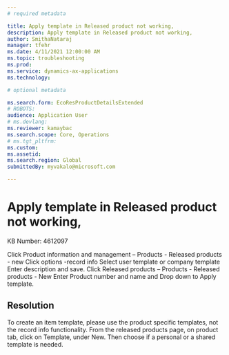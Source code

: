 ```yaml
---
# required metadata

title: Apply template in Released product not working, 
description: Apply template in Released product not working, 
author: SmithaNataraj
manager: tfehr
ms.date: 4/11/2021 12:00:00 AM
ms.topic: troubleshooting
ms.prod: 
ms.service: dynamics-ax-applications
ms.technology: 

# optional metadata

ms.search.form: EcoResProductDetailsExtended
# ROBOTS: 
audience: Application User
# ms.devlang: 
ms.reviewer: kamaybac
ms.search.scope: Core, Operations
# ms.tgt_pltfrm: 
ms.custom: 
ms.assetid: 
ms.search.region: Global
submittedBy: myvakalo@microsoft.com

---
```


# Apply template in Released product not working, 

KB Number: 4612097

Click Product information and management – Products - Released products - new
Click options -record info
Select user template or company template
Enter description and save.
Click Released products – Products -  Released products -  New
Enter Product number and name and Drop down to Apply template.


## Resolution
To create an item template, please use the product specific templates, not the record info functionality.
From the released products page, on product tab, click on Template, under New. Then choose if a personal or a shared template is needed.


